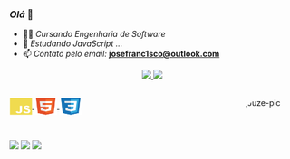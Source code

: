 ### <b><i>Olá</i></b> 👋



- 👨‍🎓 <i>Cursando Engenharia de Software</i>
- 🌱 <i>Estudando JavaScript ...</i>
- 📫 <i>Contato pelo email:</i> <b>josefranc1sco@outlook.com</b>

<div align="center">
  <a href="https://github.com/josefranciisco">
  <img height="180em" src="https://github-readme-stats.vercel.app/api?username=josefranciisco&show_icons=true&theme=dark&include_all_commits=true&count_private=true"/>
  <img height="180em" src="https://github-readme-stats.vercel.app/api/top-langs/?username=josefranciisco&layout=compact&langs_count=7&theme=dark"/>
</div>
  <p>
  <div style="display: inline_block"><br>
  <img align="center" alt="Juze-Js" height="30" width="40" src="https://raw.githubusercontent.com/devicons/devicon/master/icons/javascript/javascript-plain.svg">
  <img align="center" alt="Juze-HTML" height="30" width="40" src="https://raw.githubusercontent.com/devicons/devicon/master/icons/html5/html5-original.svg">
  <img align="center" alt="Juze-CSS" height="30" width="40" src="https://raw.githubusercontent.com/devicons/devicon/master/icons/css3/css3-original.svg">
  <img align="right" alt="Juze-pic" height="150" style="border-radius:50px;" src="https://myandroidwalls.com/wp-content/uploads/2021/05/Anonymous-Wallpapers-2.jpg" width=100 &height="100">
</div>
  
  <p>
    <br>
  
  <div> 
    
  <a href="https://instagram.com/_coch1" target="_blank"><img src="https://img.shields.io/badge/-Instagram-%23E4405F?style=for-the-badge&logo=instagram&logoColor=white" target="_blank"></a>
 	<a href = "mailto:josefranc1sco@outlook.com"><img src="https://img.shields.io/badge/Microsoft_Outlook-0078D4?style=for-the-badge&logo=microsoft-outlook&logoColor=white" target="_blank"></a>
    <a href = "https://steamcommunity.com/profiles/76561198244061988/"><img src="https://img.shields.io/badge/Steam-000000?style=for-the-badge&logo=steam&logoColor=white" target="_blank"></a>
  
  </div>
  

